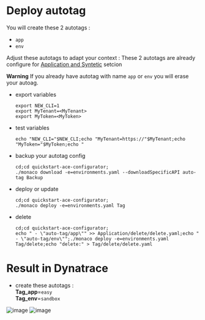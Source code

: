 # Deploy autotag


You will create these 2 autotags :  
 - `app`
 - `env`

Adjust these autotags to adapt your context : 
These 2 autotags are already configure for [Application and Syntetic](https://github.com/dynatrace-ace-services/quickstart-ace-configurator/tree/main/Application) setcion 

**Warning** If you already have autotag with name `app` or `env` you will erase your autoag. 


- export variables

      export NEW_CLI=1
      export MyTenant=<MyTenant>
      export MyToken=<MyToken>
      
- test variables

      echo "NEW_CLI="$NEW_CLI;echo "MyTenant=https://"$MyTenant;echo "MyToken="$MyToken;echo "
     
- backup your autotag config

      cd;cd quickstart-ace-configurator;
      ./monaco download -e=environments.yaml --downloadSpecificAPI auto-tag Backup

- deploy or update

      cd;cd quickstart-ace-configurator;
      ./monaco deploy -e=environments.yaml Tag
      
- delete

      cd;cd quickstart-ace-configurator;
      echo " - \"auto-tag/app\"" >> Application/delete/delete.yaml;echo " - \"auto-tag/env\"";./monaco deploy -e=environments.yaml Tag/delete;echo "delete:" > Tag/delete/delete.yaml


# Result in Dynatrace 
- create these autotags :  
       **Tag_app**=`easy`  
       **Tag_env**=`sandbox`  
   
![image](https://user-images.githubusercontent.com/40337213/119894270-b32dd380-bf3c-11eb-9aee-d11146792a88.png)
![image](https://user-images.githubusercontent.com/40337213/119894746-46ff9f80-bf3d-11eb-9c4d-c0c5f71b9ee5.png)
